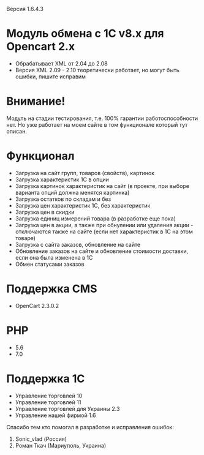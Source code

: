 Версия 1.6.4.3

# Модуль обмена с 1С v8.x для Opencart 2.x
* Обрабатывает XML от 2.04 до 2.08
* Версия XML 2.09 - 2.10 теоретически работает, но могут быть ошибки, пишите исправим
 
# Внимание!
Модуль на стадии тестирования, т.е. 100% гарантии работоспособности нет.
Но уже работает на моем сайте в том функционале который тут описан.

# Функционал
* Загрузка на сайт групп, товаров (свойств), картинок
* Загрузка характеристик 1С в опции
* Загрузка картинок характеристик на сайт (в проекте, при выборе варианта опций должна менятся картинка)
* Загрузка остатков по складам и без
* Загрузка цен характеристик 1С, без характеристик
* Загрузка цен в скидки
* Загрузка единиц измерений товара (в разработке еще пока)
* Загрузка цен в акции, а также при обнулении или удаления акции - отключаются также на сайте (если нет характеристик в 1С на этом товаре)
* Загрузка с сайта заказов, обновление на сайте
* Обновление заказов на сайте и обновление стоимости доставки, если она была изменена в 1С
* Обмен статусами заказов

# Поддержка CMS
* OpenCart 2.3.0.2

# PHP
* 5.6
* 7.0

# Поддержка 1С
* Управление торговлей 10
* Управление торговлей 11
* Управление торговлей для Украины 2.3
* Управление нашей фирмой 1.6
 
Спасибо тем кто помогал в разработке и исправления ошибок:

1. Sonic_vlad (Россия)
2. Роман Ткач (Мариуполь, Украина)